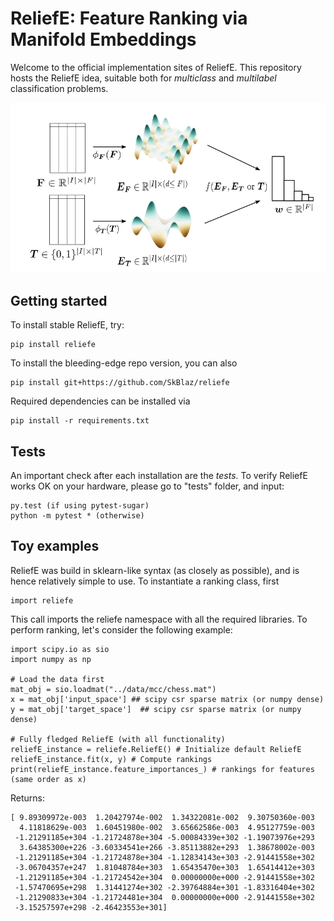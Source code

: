 # ReliefE: Feature Ranking via Manifold Embeddings
Welcome to the official implementation sites of ReliefE.
This repository hosts the ReliefE idea, suitable both for _multiclass_ and _multilabel_ classification problems.

![Scheme](images/scheme.png)
## Getting started
To install stable ReliefE, try:
```
pip install reliefe
```

To install the bleeding-edge repo version, you can also
```
pip install git+https://github.com/SkBlaz/reliefe
```

Required dependencies can be installed via
```
pip install -r requirements.txt
```

## Tests
An important check after each installation are the *tests*. To verify ReliefE works OK on your hardware, please go to "tests" folder, and input:
```
py.test (if using pytest-sugar)
python -m pytest * (otherwise)
```

## Toy examples
ReliefE was build in sklearn-like syntax (as closely as possible), and is hence relatively simple to use. To instantiate a ranking class, first

```
import reliefe
```
This call imports the reliefe namespace with all the required libraries.
To perform ranking, let's consider the following example:


```
import scipy.io as sio
import numpy as np

# Load the data first
mat_obj = sio.loadmat("../data/mcc/chess.mat")
x = mat_obj['input_space'] ## scipy csr sparse matrix (or numpy dense)
y = mat_obj['target_space']  ## scipy csr sparse matrix (or numpy dense)

# Fully fledged ReliefE (with all functionality)
reliefE_instance = reliefe.ReliefE() # Initialize default ReliefE
reliefE_instance.fit(x, y) # Compute rankings
print(reliefE_instance.feature_importances_) # rankings for features (same order as x)

```
Returns:
```
[ 9.89309972e-003  1.20427974e-002  1.34322081e-002  9.30750360e-003
  4.11818629e-003  1.60451980e-002  3.65662586e-003  4.95127759e-003
 -1.21291185e+304 -1.21724878e+304 -5.00084339e+302 -1.19073976e+293
  3.64385300e+226 -3.60334541e+266 -3.85113882e+293  1.38678002e-003
 -1.21291185e+304 -1.21724878e+304 -1.12834143e+303 -2.91441558e+302
 -3.06704357e+247  1.81048784e+303  1.65435470e+303  1.65414412e+303
 -1.21291185e+304 -1.21724542e+304  0.00000000e+000 -2.91441558e+302
 -1.57470695e+298  1.31441274e+302 -2.39764884e+301 -1.83316404e+302
 -1.21290833e+304 -1.21724481e+304  0.00000000e+000 -2.91441558e+302
 -3.15257597e+298 -2.46423553e+301]
```